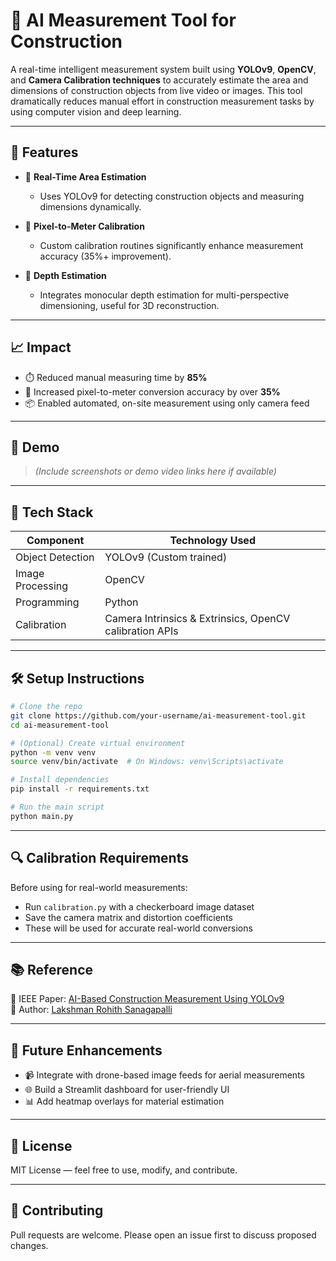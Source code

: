 
# 📐 AI Measurement Tool for Construction

A real-time intelligent measurement system built using **YOLOv9**, **OpenCV**, and **Camera Calibration techniques** to accurately estimate the area and dimensions of construction objects from live video or images. This tool dramatically reduces manual effort in construction measurement tasks by using computer vision and deep learning.

---

## 🚀 Features

- 🎯 **Real-Time Area Estimation**
  - Uses YOLOv9 for detecting construction objects and measuring dimensions dynamically.

- 📏 **Pixel-to-Meter Calibration**
  - Custom calibration routines significantly enhance measurement accuracy (35%+ improvement).

- 🧠 **Depth Estimation**
  - Integrates monocular depth estimation for multi-perspective dimensioning, useful for 3D reconstruction.

---

## 📈 Impact

- ⏱️ Reduced manual measuring time by **85%**
- 📐 Increased pixel-to-meter conversion accuracy by over **35%**
- 📦 Enabled automated, on-site measurement using only camera feed

---

## 📸 Demo

> *(Include screenshots or demo video links here if available)*

---

## 🧰 Tech Stack

| Component         | Technology Used         |
|------------------|--------------------------|
| Object Detection | YOLOv9 (Custom trained)  |
| Image Processing | OpenCV                   |
| Programming      | Python                   |
| Calibration      | Camera Intrinsics & Extrinsics, OpenCV calibration APIs |

---

## 🛠️ Setup Instructions

```bash
# Clone the repo
git clone https://github.com/your-username/ai-measurement-tool.git
cd ai-measurement-tool

# (Optional) Create virtual environment
python -m venv venv
source venv/bin/activate  # On Windows: venv\Scripts\activate

# Install dependencies
pip install -r requirements.txt

# Run the main script
python main.py
```

---

## 🔍 Calibration Requirements

Before using for real-world measurements:
- Run `calibration.py` with a checkerboard image dataset
- Save the camera matrix and distortion coefficients
- These will be used for accurate real-world conversions

---

## 📚 Reference

📄 IEEE Paper: [AI-Based Construction Measurement Using YOLOv9](https://ieeexplore.ieee.org/document/10823244)  
👤 Author: [Lakshman Rohith Sanagapalli](https://www.linkedin.com/in/lakshman-rohith-sanagapalli/)

---

## 🧠 Future Enhancements

- 📹 Integrate with drone-based image feeds for aerial measurements
- 🌐 Build a Streamlit dashboard for user-friendly UI
- 📊 Add heatmap overlays for material estimation

---

## 📜 License

MIT License — feel free to use, modify, and contribute.

---

## 🤝 Contributing

Pull requests are welcome. Please open an issue first to discuss proposed changes.

